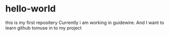 # hello-world
this is my first repositery
Currently i am working in guidewire.
And I want to learn github tomuse in to my project
